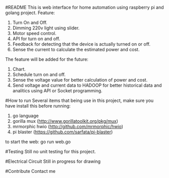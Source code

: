 #README
This is web interface for home automation using raspberry pi and golang project.
Feature:
 1. Turn On and Off.
 2. Dimming 220v light using slider.
 3. Motor speed control.
 4. API for turn on and off.
 5. Feedback for detecting that the device is actually turned on or off.
 6. Sense the current to calculate the estimated power and cost.
 
The feature will be added for the future:
 1. Chart.
 2. Schedule turn on and off.
 3. Sense the voltage value for better calculation of power and cost.
 4. Send voltage and current data to HADOOP for better historical data 
   and analitics using API or Socket programming.

#How to run
Several items that being use in this project, make sure you have install this before 
running:
 1. go language
 2. gorilla mux (http://www.gorillatoolkit.org/pkg/mux)
 3. mrmorphic hwio (http://github.com/mrmorphic/hwio)
 4. pi blaster (https://github.com/sarfata/pi-blaster)

to start the web:
 go run web.go

#Testing
Still no unit testing for this project.

#Electrical Circuit
Still in progress for drawing

#Contribute
Contact me
